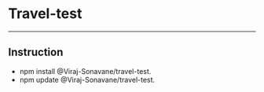 # Travel-test

------------------------------------------------------------------------------------------------------------------------------------

## Instruction

- npm install @Viraj-Sonavane/travel-test.
- npm update @Viraj-Sonavane/travel-test.
